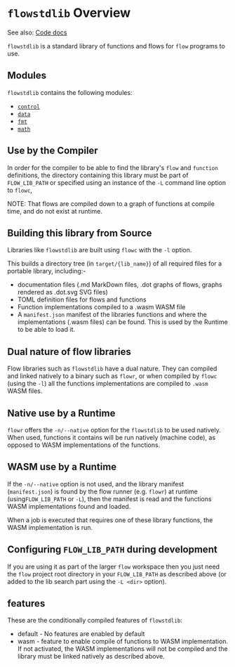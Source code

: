 # `flowstdlib` Overview

See also: [Code docs](http://andrewdavidmackenzie.github.io/flow/code/doc/flowstdlib/index.html)

`flowstdlib` is a standard library of functions and flows for `flow` programs to use.

## Modules
`flowstdlib` contains the following modules:
  * [`control`](../../flowstdlib/src/control/control.md)
  * [`data`](../../flowstdlib/src/data/data.md)
  * [`fmt`](../../flowstdlib/src/fmt/fmt.md)
  * [`math`](../../flowstdlib/src/math/math.md)

## Use by the Compiler
In order for the compiler to be able to find the library's `flow` and `function` definitions, the directory containing
this library must be part of `FLOW_LIB_PATH` or specified using an instance of the `-L` command line option to `flowc`, 

NOTE: That flows are compiled down to a graph of functions at compile time, and do not exist at runtime.

## Building this library from Source
Libraries like `flowstdlib` are built using `flowc` with the `-l` option. 

This builds a directory tree (in `target/{lib_name}`) of all required files for a portable library, including:-
  * documentation files (.md MarkDown files, .dot graphs of flows, graphs rendered as .dot.svg SVG files)
  * TOML definition files for flows and functions
  * Function implementations compiled to a .wasm WASM file
  * A `manifest.json` manifest of the libraries functions and where the implementations (.wasm files) can be found.
This is used by the Runtime to be able to load it.

## Dual nature of flow libraries
Flow libraries such as `flowstdlib` have a dual nature. They can compiled and linked natively to a binary such
as `flowr`, or when compiled by `flowc` (using the `-l`) all the functions implementations are compiled to
`.wasm` WASM files.

## Native use by a Runtime
`flowr` offers the `-n/--native` option for the `flowstdlib` to be used natively. When used, functions it
contains will be run natively (machine code), as opposed to WASM implementations of the functions.

## WASM use by a Runtime
If the `-n/--native` option is not used, and the library manifest (`manifest.json`) is found by the flow 
runner (e.g. `flowr`) at runtime (using`FLOW_LIB_PATH` or `-L`), then the manifest is read and the functions 
WASM implementations found and loaded.

When a job is executed that requires one of these library functions, the WASM implementation is run.

## Configuring `FLOW_LIB_PATH` during development
If you are using it as part of the larger `flow` workspace then you just need the `flow` project root directory
in your `FLOW_LIB_PATH` as described above (or added to the lib search part using the `-L <dir>` option).

## features
These are the conditionally compiled features of `flowstdlib`:
- default - No features are enabled by default
- wasm - feature to enable compile of functions to WASM implementation. If not activated, the WASM implementations
will not be compiled and the library must be linked natively as described above.